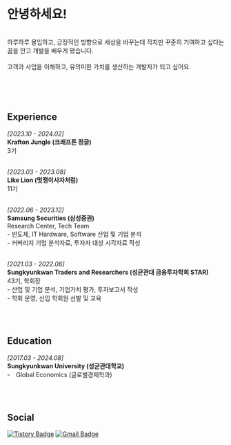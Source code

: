 # 안녕하세요!
<br>
하루하루 몰입하고, 긍정적인 방향으로 세상을 바꾸는데 작지만 꾸준히 기여하고 싶다는 꿈을 안고 개발을 배우게 됐습니다. <br><br>
고객과 사업을 이해하고, 유의미한 가치를 생산하는 개발자가 되고 싶어요. <br><br>

<br><br>
   
## Experience
*[2023.10 - 2024.02]* <br>
**Krafton Jungle (크래프톤 정글)**
<br>3기 <br><br>

*[2023.03 - 2023.08]* <br>
**Like Lion (멋쟁이사자처럼)**
<br>11기 <br><br>

*[2022.06 - 2023.12]* <br>
**Samsung Securities (삼성증권)**
<br>Research Center, Tech Team
<br> - 반도체, IT Hardware, Software 산업 및 기업 분석 
<br> - 커버리지 기업 분석자료, 투자자 대상 시각자료 작성 <br><br>

*[2021.03 - 2022.06]* <br>
**Sungkyunkwan Traders and Researchers (성균관대 금융투자학회 STAR)** 
<br>43기, 학회장
<br> - 산업 및 기업 분석, 기업가치 평가, 투자보고서 작성
<br> - 학회 운영, 신입 학회원 선발 및 교육


<br><br>
## Education
*[2017.03 - 2024.08]*
<br>
**Sungkyunkwan University (성균관대학교)**
<br> -　Global Economics (글로벌경제학과)

<br><br>
## Social
[![Tistory Badge](https://img.shields.io/badge/Tistory-555263?style=for-the-badge&logo=Tistory&logoColor=white)](https://hyuga.tistory.com/)
[![Gmail Badge](https://img.shields.io/badge/Gmail-D14836?style=for-the-badge&logo=Gmail&logoColor=white)](mailto:juyeong.kim.201@gmail.com) 
 

<br><br> <br><br>




<!--
ㅇㅇㅇㅇdddㅇㅇ
## Projects

[**Movie Picker**](https://github.com/Bluuubery/Movie-Picker)  
SNS style movie recommendation/information community site based on user's *"all-time-favorite movie"* (2022.11)   
(SSAFY 1st semester Best Project Award)

[**Rendez-Boo**](https://github.com/Bluuubery/Rendez-Boo)  
WebRTC & Web Socket based blind dating webservice (2023.01 - 2023.02)

[**Gamemakase**](https://github.com/Bluuubery/gamemakase)  
Personalized game recommendation system based on big data (2023.02 - 2023.04)   
(SSAFY 2nd semester Second Project Award)

[**If I Die Tomorrow**](https://github.com/Bluuubery/If-I-die-tomorrow)  
Well-Dying Service (2023.04 - 2023.06)   
(SSAFY 2nd semester Final Project Award)

## Stats

<img align='left' width='50%' src="https://github-readme-stats.vercel.app/api?username=Bluuubery&show_icons=true&theme=swift">
<br>
<img align='center' width='35%' src="http://mazassumnida.wtf/api/v2/generate_badge?boj=readingdesk">

## Skills
**Tech**

![Python](https://img.shields.io/badge/python-3670A0?style=for-the-badge&logo=python&logoColor=ffdd54)
![Django](https://img.shields.io/badge/django-%23092E20.svg?style=for-the-badge&logo=django&logoColor=white)

![Java](https://img.shields.io/badge/Java-007396.svg?style=for-the-badge&logo=Java&logoColor=white)
![Spring](https://img.shields.io/badge/Spring-6DB33F.svg?style=for-the-badge&logo=Spring&logoColor=white)
![SpringBoot](https://img.shields.io/badge/SpringBoot-6DB33F.svg?style=for-the-badge&logo=SpringBoot&logoColor=white)


![MySql](https://img.shields.io/badge/MySQL-4479A1.svg?style=for-the-badge&logo=MySQL&logoColor=black)
![MongoDB](https://img.shields.io/badge/MongoDB-47A248.svg?style=for-the-badge&logo=MongoDB&logoColor=black)
![Redis](https://img.shields.io/badge/Redis-DC382D.svg?style=for-the-badge&logo=Redis&logoColor=black)

![Docker](https://img.shields.io/badge/Docker-2496ED.svg?style=for-the-badge&logo=Docker&logoColor=black)
![Jenkins](https://img.shields.io/badge/Jenkins-D24939.svg?style=for-the-badge&logo=Jenkins&logoColor=black)
![Nginx](https://img.shields.io/badge/Nginx-009639.svg?style=for-the-badge&logo=Nginx&logoColor=black)

**Tools**

![Git](https://img.shields.io/badge/git-%23F05033.svg?style=for-the-badge&logo=git&logoColor=white)
![GitHub](https://img.shields.io/badge/github-%23121011.svg?style=for-the-badge&logo=github&logoColor=white)
![GitLab](https://img.shields.io/badge/gitlab-%23181717.svg?style=for-the-badge&logo=gitlab&logoColor=white)
![Jira](https://img.shields.io/badge/Jira-0052CC.svg?style=for-the-badge&logo=Jira&logoColor=white)

**Language**

Korean, English, Chinese
-->
